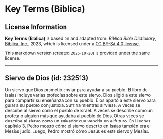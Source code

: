 # Key Terms (Biblica)

## License Information

**Key Terms (Biblica)** is based on and adapted from: _Biblica Bible Dictionary_, [Biblica, Inc.](https://www.biblica.com/), 2023, which is licensed under a [CC BY-SA 4.0 license](https://creativecommons.org/licenses/by-sa/4.0/legalcode.en).

This markdown version (created `2025-10-20`) is provided under the same license.



--------------------------------

## Siervo de Dios (id: 232513)

Un siervo que Dios prometió enviar para ayudar a su pueblo. El libro de Isaías incluye varias profecías sobre este siervo. Dios eligió a este siervo para compartir su enseñanza con su pueblo. Dios apartó a este siervo para guiar a su pueblo con justicia. Sufriría mientras sirviese. A veces se describe al siervo como el pueblo de Israel. A veces se describe como un profeta o alguien más que ayudaba al pueblo de Dios. Otras veces se describe al siervo como un salvador que vendría en el futuro. En Hechos capítulo 3, Pedro mostró cómo el siervo descrito en Isaías también era el Mesías judío. Luego, Pedro mostró cómo Jesús es este siervo y Mesías.


